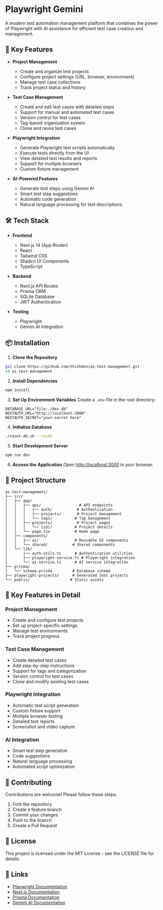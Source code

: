 # Playwright Gemini

A modern test automation management platform that combines the power of Playwright with AI assistance for efficient test case creation and management.

## 🌟 Key Features

- **Project Management**
  - Create and organize test projects
  - Configure project settings (URL, browser, environment)
  - Manage test case collections
  - Track project status and history

- **Test Case Management**
  - Create and edit test cases with detailed steps
  - Support for manual and automated test cases
  - Version control for test cases
  - Tag-based organization system
  - Clone and reuse test cases

- **Playwright Integration**
  - Generate Playwright test scripts automatically
  - Execute tests directly from the UI
  - View detailed test results and reports
  - Support for multiple browsers
  - Custom fixture management

- **AI-Powered Features**
  - Generate test steps using Gemini AI
  - Smart test step suggestions
  - Automatic code generation
  - Natural language processing for test descriptions

## 🛠️ Tech Stack

- **Frontend**
  - Next.js 14 (App Router)
  - React
  - Tailwind CSS
  - Shadcn UI Components
  - TypeScript

- **Backend**
  - Next.js API Routes
  - Prisma ORM
  - SQLite Database
  - JWT Authentication

- **Testing**
  - Playwright
  - Gemini AI Integration

## 📦 Installation

1. **Clone the Repository**
```bash
git clone https://github.com/thinhdnn/ai-test-management.git
cd ai-test-management
```

2. **Install Dependencies**
```bash
npm install
```

3. **Set Up Environment Variables**
Create a `.env` file in the root directory:
```env
DATABASE_URL="file:./dev.db"
NEXTAUTH_URL="http://localhost:3000"
NEXTAUTH_SECRET="your-secret-here"
```

4. **Initialize Database**
```bash
./reset-db.sh --reset
```

5. **Start Development Server**
```bash
npm run dev
```

6. **Access the Application**
Open [http://localhost:3000](http://localhost:3000) in your browser.

## 📁 Project Structure

```
ai-test-management/
├── src/
│   ├── app/
│   │   ├── api/                 # API endpoints
│   │   │   ├── auth/           # Authentication
│   │   │   ├── projects/       # Project management
│   │   │   └── tags/          # Tag management
│   │   ├── projects/           # Project pages
│   │   │   └── [id]/          # Project details
│   │   └── page.tsx           # Home page
│   ├── components/
│   │   ├── ui/                # Reusable UI components
│   │   └── shared/           # Shared components
│   └── lib/
│       ├── auth-utils.ts      # Authentication utilities
│       ├── playwright-service.ts # Playwright integration
│       └── ai-service.ts      # AI service integration
├── prisma/
│   └── schema.prisma         # Database schema
├── playwright-projects/      # Generated test projects
└── public/                  # Static assets
```

## 🔑 Key Features in Detail

### Project Management
- Create and configure test projects
- Set up project-specific settings
- Manage test environments
- Track project progress

### Test Case Management
- Create detailed test cases
- Add step-by-step instructions
- Support for tags and categorization
- Version control for test cases
- Clone and modify existing test cases

### Playwright Integration
- Automatic test script generation
- Custom fixture support
- Multiple browser testing
- Detailed test reports
- Screenshot and video capture

### AI Integration
- Smart test step generation
- Code suggestions
- Natural language processing
- Automated script optimization

## 🤝 Contributing

Contributions are welcome! Please follow these steps:

1. Fork the repository
2. Create a feature branch
3. Commit your changes
4. Push to the branch
5. Create a Pull Request

## 📄 License

This project is licensed under the MIT License - see the LICENSE file for details.

## 🔗 Links

- [Playwright Documentation](https://playwright.dev)
- [Next.js Documentation](https://nextjs.org/docs)
- [Prisma Documentation](https://www.prisma.io/docs)
- [Gemini AI Documentation](https://ai.google.dev/docs)
